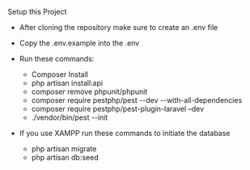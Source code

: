 Setup this Project

- After cloning the repository make sure to create an .env file
- Copy the .env.example into the .env 
- Run these commands:
    - Composer Install
    - php artisan install:api
    - composer remove phpunit/phpunit
    - composer require pestphp/pest --dev --with-all-dependencies
    - composer require pestphp/pest-plugin-laravel –dev
    - ./vendor/bin/pest --init

- If you use XAMPP run these commands to initiate the database
    - php artisan migrate
    - php artisan db:seed



